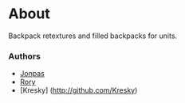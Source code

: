 # About

Backpack retextures and filled backpacks for units.

### Authors

- [Jonpas](http://github.com/jonpas)
- [Rory](http://github.com/SyMP2005)
- [Kresky] (http://github.com/Kresky)
